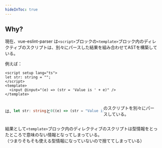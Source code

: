 ```yaml
---
hideInToc: true
---
```


## Why?

現在、vue-eslint-parser は`<script>`ブロックの`<template>`ブロック内のディレクティブのスクリプトは、別々にパースした結果を組み合わせてASTを構築している。

例えば：

```vue
<script setup lang="ts">
let str: string = "";
</script>
<template>
  <input @input="(e) => (str = 'Value is ' + e)" />
</template>
```

<div style="display: flex; align-items: center;">

は、

```ts
let str: string = "";
```

と

```ts
0((e) => (str = "Value is " + e));
```

のスクリプトを別々にパースしている。

</div>

結果として`<template>`ブロック内のディレクティブのスクリプトは型情報をとったところで意味のない情報となってしまっている。\
（つまりそもそも使える型情報になっていないので捨ててしまっている）
